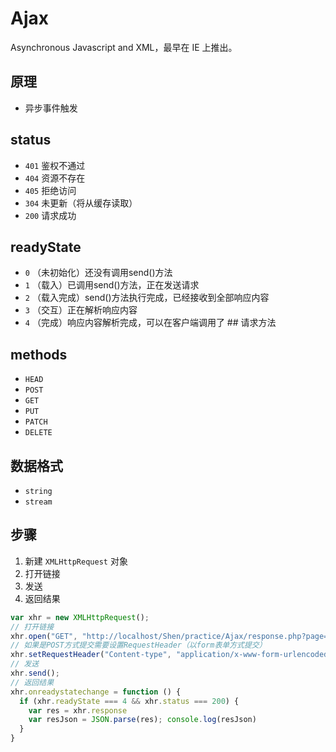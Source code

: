 # Ajax

Asynchronous Javascript and XML，最早在 IE 上推出。

## 原理

- 异步事件触发

## status

- ```401``` 鉴权不通过
- ```404``` 资源不存在
- ```405``` 拒绝访问
- ```304``` 未更新（将从缓存读取）
- ```200``` 请求成功

## readyState

- ```0``` （未初始化）还没有调用send()方法
- ```1``` （载入）已调用send()方法，正在发送请求
- ```2``` （载入完成）send()方法执行完成，已经接收到全部响应内容
- ```3``` （交互）正在解析响应内容
- ```4``` （完成）响应内容解析完成，可以在客户端调用了 ## 请求方法

## methods

- ```HEAD```
- ```POST```
- ```GET```
- ```PUT```
- ```PATCH```
- ```DELETE```

## 数据格式

- ```string```
- ```stream```

## 步骤

1. 新建 ```XMLHttpRequest``` 对象
2. 打开链接
3. 发送
4. 返回结果

```javascript
var xhr = new XMLHttpRequest();
// 打开链接
xhr.open("GET", "http://localhost/Shen/practice/Ajax/response.php?page=1");
// 如果是POST方式提交需要设置RequestHeader（以form表单方式提交）
xhr.setRequestHeader("Content-type", "application/x-www-form-urlencoded");
// 发送
xhr.send();
// 返回结果
xhr.onreadystatechange = function () {
  if (xhr.readyState === 4 && xhr.status === 200) {
    var res = xhr.response
    var resJson = JSON.parse(res); console.log(resJson)
  }
}
```